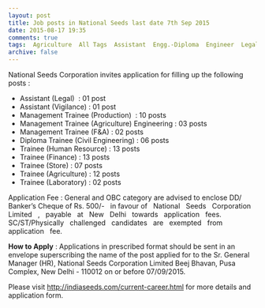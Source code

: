 ```yaml
---
layout: post
title: Job posts in National Seeds last date 7th Sep 2015   
date: 2015-08-17 19:35
comments: true
tags:  Agriculture  All Tags  Assistant  Engg.-Diploma  Engineer  Legal  Management Trainee  MBA  Public-Sector  Seed  Trainee 
archive: false
---
```

National Seeds Corporation invites application for filling up the following posts :
- Assistant (Legal)  : 01 post
- Assistant (Vigilance) : 01 post
- Management Trainee (Production)  : 10 posts
- Management Trainee (Agriculture) Engineering : 03 posts
- Management Trainee (F&A) : 02 posts
- Diploma Trainee (Civil Engineering) : 06 posts
- Trainee (Human Resource) : 13 posts
- Trainee (Finance) : 13 posts
- Trainee (Store) : 07 posts
- Trainee (Agriculture) : 12 posts
- Trainee (Laboratory) : 02 posts

Application Fee : General and OBC category are advised to enclose DD/ Banker’s Cheque of Rs. 500/-   in favour of   National   Seeds   Corporation   Limited   ,   payable   at   New   Delhi   towards   application   fees.  SC/ST/Physically   challenged   candidates   are   exempted   from   application   fee.  

**How to Apply** : Applications in prescribed format should be sent in an envelope superscribing the name of the post applied for to the Sr. General Manager (HR), National Seeds Corporation Limited Beej Bhavan, Pusa Complex, New Delhi - 110012 on or before 07/09/2015.

Please visit <http://indiaseeds.com/current-career.html> for more details and application form.





